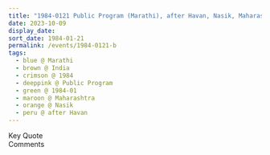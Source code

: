 ```yaml
---
title: "1984-0121 Public Program (Marathi), after Havan, Nasik, Maharashtra, India"
date: 2023-10-09
display_date: 
sort_date: 1984-01-21
permalink: /events/1984-0121-b
tags:
  - blue @ Marathi
  - brown @ India
  - crimson @ 1984
  - deeppink @ Public Program
  - green @ 1984-01
  - maroon @ Maharashtra
  - orange @ Nasik
  - peru @ after Havan
---
```


<wave-list>
  <list-title color="green" width="75">Key Quote</list-title>
  <list-item color="BlanchedAlmond"  width="200"></list-item>
  <list-item color="Lavender"></list-item>
  <list-item color="BlanchedAlmond"></list-item>
</wave-list>

<br>

<wave-list>
  <list-title color="green" width="75">Comments</list-title>
  <list-item color="BlanchedAlmond"  width="200"></list-item>
  <list-item color="Lavender"></list-item>
  <list-item color="BlanchedAlmond"></list-item>
</wave-list>